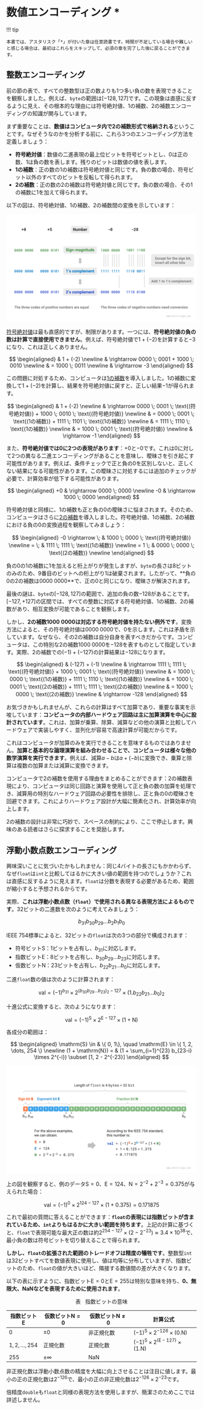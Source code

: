 # 数値エンコーディング *

!!! tip

    本書では、アスタリスク「*」が付いた章は任意読書です。時間が不足している場合や難しいと感じる場合は、最初はこれらをスキップして、必須の章を完了した後に戻ることができます。

## 整数エンコーディング

前の節の表で、すべての整数型は正の数よりも1つ多い負の数を表現できることを観察しました。例えば、`byte`の範囲は$[-128, 127]$です。この現象は直感に反するように見え、その根本的な理由には符号絶対値、1の補数、2の補数エンコーディングの知識が関与しています。

まず重要なことは、**数値はコンピュータ内で2の補数形式で格納される**ということです。なぜそうなのかを分析する前に、これら3つのエンコーディング方法を定義しましょう：

- **符号絶対値**：数値の二進表現の最上位ビットを符号ビットとし、$0$は正の数、$1$は負の数を表します。残りのビットは数値の値を表します。
- **1の補数**：正の数の1の補数は符号絶対値と同じです。負の数の場合、符号ビット以外のすべてのビットを反転して得られます。
- **2の補数**：正の数の2の補数は符号絶対値と同じです。負の数の場合、その1の補数に$1$を加えて得られます。

以下の図は、符号絶対値、1の補数、2の補数間の変換を示しています：

![符号絶対値、1の補数、2の補数間の変換](number_encoding.assets/1s_2s_complement.png)

<u>符号絶対値</u>は最も直感的ですが、制限があります。一つには、**符号絶対値の負の数は計算で直接使用できません**。例えば、符号絶対値で$1 + (-2)$を計算すると$-3$になり、これは正しくありません。

$$
\begin{aligned}
& 1 + (-2) \newline
& \rightarrow 0000 \; 0001 + 1000 \; 0010 \newline
& = 1000 \; 0011 \newline
& \rightarrow -3
\end{aligned}
$$

この問題に対処するため、コンピュータは<u>1の補数</u>を導入しました。1の補数に変換して$1 + (-2)$を計算し、結果を符号絶対値に戻すと、正しい結果$-1$が得られます。

$$
\begin{aligned}
& 1 + (-2) \newline
& \rightarrow 0000 \; 0001 \; \text{(符号絶対値)} + 1000 \; 0010 \; \text{(符号絶対値)} \newline
& = 0000 \; 0001 \; \text{(1の補数)} + 1111 \; 1101 \; \text{(1の補数)} \newline
& = 1111 \; 1110 \; \text{(1の補数)} \newline
& = 1000 \; 0001 \; \text{(符号絶対値)} \newline
& \rightarrow -1
\end{aligned}
$$

また、**符号絶対値では0に2つの表現があります**：$+0$と$-0$です。これは0に対して2つの異なる二進エンコーディングがあることを意味し、曖昧さを引き起こす可能性があります。例えば、条件チェックで正と負の0を区別しないと、正しくない結果になる可能性があります。この曖昧さに対処するには追加のチェックが必要で、計算効率が低下する可能性があります。

$$
\begin{aligned}
+0 & \rightarrow 0000 \; 0000 \newline
-0 & \rightarrow 1000 \; 0000
\end{aligned}
$$

符号絶対値と同様に、1の補数も正と負の0の曖昧さに悩まされます。そのため、コンピュータはさらに<u>2の補数</u>を導入しました。符号絶対値、1の補数、2の補数における負の0の変換過程を観察してみましょう：

$$
\begin{aligned}
-0 \rightarrow \; & 1000 \; 0000 \; \text{(符号絶対値)} \newline
= \; & 1111 \; 1111 \; \text{(1の補数)} \newline
= 1 \; & 0000 \; 0000 \; \text{(2の補数)} \newline
\end{aligned}
$$

負の0の1の補数に$1$を加えると桁上がりが発生しますが、`byte`の長さは8ビットのみのため、9番目のビットへの桁上がり$1$は破棄されます。したがって、**負の0の2の補数は$0000 \; 0000$**で、正の0と同じになり、曖昧さが解決されます。

最後の謎は、`byte`の$[-128, 127]$の範囲で、追加の負の数$-128$があることです。$[-127, +127]$の区間では、すべての整数に対応する符号絶対値、1の補数、2の補数があり、相互変換が可能であることを観察します。

しかし、**2の補数$1000 \; 0000$は対応する符号絶対値を持たない例外です**。変換方法によると、その符号絶対値は$0000 \; 0000$で、0を示します。これは矛盾を示しています。なぜなら、その2の補数は自分自身を表すべきだからです。コンピュータは、この特別な2の補数$1000 \; 0000$を$-128$を表すものとして指定しています。実際、2の補数での$(-1) + (-127)$の計算結果は$-128$になります。

$$
\begin{aligned}
& (-127) + (-1) \newline
& \rightarrow 1111 \; 1111 \; \text{(符号絶対値)} + 1000 \; 0001 \; \text{(符号絶対値)} \newline
& = 1000 \; 0000 \; \text{(1の補数)} + 1111 \; 1110 \; \text{(1の補数)} \newline
& = 1000 \; 0001 \; \text{(2の補数)} + 1111 \; 1111 \; \text{(2の補数)} \newline
& = 1000 \; 0000 \; \text{(2の補数)} \newline
& \rightarrow -128
\end{aligned}
$$

お気づきかもしれませんが、これらの計算はすべて加算であり、重要な事実を示唆しています：**コンピュータの内部ハードウェア回路は主に加算演算を中心に設計されています**。これは、加算が乗算、除算、減算などの他の演算と比較してハードウェアで実装しやすく、並列化が容易で高速計算が可能だからです。

これはコンピュータが加算のみを実行できることを意味するものではありません。**加算と基本的な論理演算を組み合わせることで、コンピュータは様々な他の数学演算を実行できます**。例えば、減算$a - b$は$a + (-b)$に変換でき、乗算と除算は複数の加算または減算に変換できます。

コンピュータで2の補数を使用する理由をまとめることができます：2の補数表現により、コンピュータは同じ回路と演算を使用して正と負の数の加算を処理でき、減算用の特別なハードウェア回路の必要性を排除し、正と負の0の曖昧さを回避できます。これによりハードウェア設計が大幅に簡素化され、計算効率が向上します。

2の補数の設計は非常に巧妙で、スペースの制約により、ここで停止します。興味のある読者はさらに探求することを奨励します。

## 浮動小数点数エンコーディング

興味深いことに気づいたかもしれません：同じ4バイトの長さにもかかわらず、なぜ`float`は`int`と比較してはるかに大きい値の範囲を持つのでしょうか？これは直感に反するように見えます。`float`は分数を表現する必要があるため、範囲が縮小すると予想されるからです。

実際、**これは浮動小数点数（`float`）で使用される異なる表現方法によるものです**。32ビットの二進数を次のように考えてみましょう：

$$
b_{31} b_{30} b_{29} \ldots b_2 b_1 b_0
$$

IEEE 754標準によると、32ビットの`float`は次の3つの部分で構成されます：

- 符号ビット$\mathrm{S}$：1ビットを占有し、$b_{31}$に対応します。
- 指数ビット$\mathrm{E}$：8ビットを占有し、$b_{30} b_{29} \ldots b_{23}$に対応します。
- 仮数ビット$\mathrm{N}$：23ビットを占有し、$b_{22} b_{21} \ldots b_0$に対応します。

二進`float`数の値は次のように計算されます：

$$
\text{val} = (-1)^{b_{31}} \times 2^{\left(b_{30} b_{29} \ldots b_{23}\right)_2 - 127} \times \left(1 . b_{22} b_{21} \ldots b_0\right)_2
$$

十進公式に変換すると、次のようになります：

$$
\text{val} = (-1)^{\mathrm{S}} \times 2^{\mathrm{E} - 127} \times (1 + \mathrm{N})
$$

各成分の範囲は：

$$
\begin{aligned}
\mathrm{S} \in & \{ 0, 1\}, \quad \mathrm{E} \in \{ 1, 2, \dots, 254 \} \newline
(1 + \mathrm{N}) = & (1 + \sum_{i=1}^{23} b_{23-i} \times 2^{-i}) \subset [1, 2 - 2^{-23}]
\end{aligned}
$$

![IEEE 754標準での浮動小数点数の計算例](number_encoding.assets/ieee_754_float.png)

上の図を観察すると、例のデータ$\mathrm{S} = 0$、$\mathrm{E} = 124$、$\mathrm{N} = 2^{-2} + 2^{-3} = 0.375$が与えられた場合：

$$
\text{val} = (-1)^0 \times 2^{124 - 127} \times (1 + 0.375) = 0.171875
$$

これで最初の質問に答えることができます：**`float`の表現には指数ビットが含まれているため、`int`よりもはるかに大きい範囲を持ちます**。上記の計算に基づくと、`float`で表現可能な最大正の数は約$2^{254 - 127} \times (2 - 2^{-23}) \approx 3.4 \times 10^{38}$で、最小負の数は符号ビットを切り替えることで得られます。

**しかし、`float`の拡張された範囲のトレードオフは精度の犠牲です**。整数型`int`は32ビットすべてを数値表現に使用し、値は均等に分布していますが、指数ビットのため、`float`の値が大きいほど、隣接する数値間の差が大きくなります。

以下の表に示すように、指数ビット$\mathrm{E} = 0$と$\mathrm{E} = 255$は特別な意味を持ち、**0、無限大、$\mathrm{NaN}$などを表現するために使用されます**。

<p align="center"> 表 <id> &nbsp; 指数ビットの意味 </p>

| 指数ビットE        | 仮数ビット$\mathrm{N} = 0$ | 仮数ビット$\mathrm{N} \ne 0$ | 計算公式                                                               |
| ------------------ | ----------------------------- | ------------------------------- | ---------------------------------------------------------------------- |
| $0$                | $\pm 0$                       | 非正規化数                      | $(-1)^{\mathrm{S}} \times 2^{-126} \times (0.\mathrm{N})$              |
| $1, 2, \dots, 254$ | 正規化数                      | 正規化数                        | $(-1)^{\mathrm{S}} \times 2^{(\mathrm{E} -127)} \times (1.\mathrm{N})$ |
| $255$              | $\pm \infty$                  | $\mathrm{NaN}$                  |                                                                        |

非正規化数は浮動小数点数の精度を大幅に向上させることは注目に値します。最小の正の正規化数は$2^{-126}$で、最小の正の非正規化数は$2^{-126} \times 2^{-23}$です。

倍精度`double`も`float`と同様の表現方法を使用しますが、簡潔さのためここでは詳述しません。